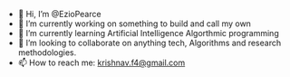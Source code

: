 - 👋 Hi, I’m @EzioPearce
- 👀 I’m currently working on something to build and call my own
- 🌱 I’m currently learning Artificial Intelligence Algorthmic programming
- 💞️ I’m looking to collaborate on anything tech, Algorithms and research methodologies.
- 📫 How to reach me: krishnav.f4@gmail.com

<!---
EzioPearce/EzioPearce is a ✨ special ✨ repository because its `README.md` (this file) appears on your GitHub profile.
You can click the Preview link to take a look at your changes.
--->
